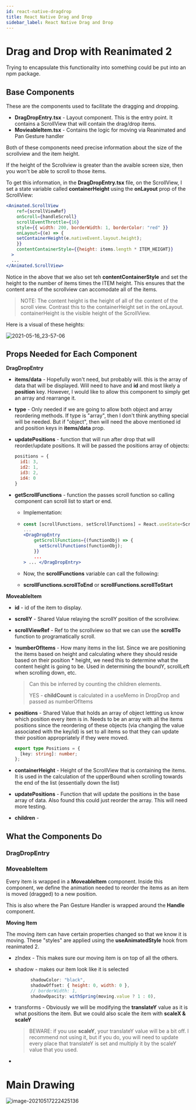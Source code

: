 ```yaml
---
id: react-native-dragdrop
title: React Native Drag and Drop
sidebar_label: React Native Drag and Drop
---
```


# Drag and Drop with Reanimated 2

Trying to encapsulate this functionality into something could be put into an npm package.

## Base Components

These are the components used to facilitate the dragging and dropping.

- **DragDropEntry.tsx** - Layout component.  This is the entry point. It contains a ScrollView that will contain the drag/drop items.
- **MovieableItem.tsx** - Contains the logic for moving via Reanimated and Pan Gesture handler

Both of these components need precise information about the size of the scrollview and the item height.

If the height of the Scrollview is greater than the avaible screen size, then you won't be able to scroll to those items.

To get this information, in the **DragDropEntry.tsx** file, on the ScrollView, I set a state variable called **containerHeight** using the **onLayout** prop of the ScrollView:

```jsx
<Animated.ScrollView
	ref={scrollViewRef}
	onScroll={handleScroll}
	scrollEventThrottle={16}
	style={{ width: 200, borderWidth: 1, borderColor: "red" }}
	onLayout={(e) => {
  	setContainerHeight(e.nativeEvent.layout.height);
	}}	
	contentContainerStyle={{height: items.length * ITEM_HEIGHT}}
  > 
  ... 
</Animated.ScrollView>
```

Notice in the above that we also set teh **contentContainerStyle** and set the height to the number of items times the ITEM height.  This ensures that the content area of the scrollview can accomodate all of the items.  

> NOTE: The content height is the height of all of the content of the scroll view.  Contrast this to the containerHeight set in the onLayout.  containerHeight is the visible height of the ScrollView.

Here is a visual of these heights:

![2021-05-16_23-57-06](../assets/react-native-drag-drop-001.png)



## Props Needed for Each Component

**DragDropEntry**

- **items/data** - Hopefully won't need, but probably will.  this is the array of data that will be displayed.  Will need to have and **id** and most likely a **position** key.  However, I would like to allow this component to simply get an array and rearrange it.

- **type** - Only needed if we are going to allow both object and array reordering methods.  If type is "array", then I don't think anything special will be needed.  But if "object", then will need the above mentioned id and position keys in **items/data** prop.

- **updatePositions** - function that will run after drop that will reorder/update positions.  It will be passed the positions array of objects:

  ```javascript
  positions = {
    id1: 3,
    id2: 1,
    id3: 2,
    id4: 0
  }
  ```

- **getScrollFunctions** - function the passes scroll function so calling component can scroll list to start or end.

  - Implementation:

  - ```jsx
    const [scrollFunctions, setScrollFunctions] = React.useState<ScrollFunctions>();
    ...
    <DragDropEntry
        getScrollFunctions={(functionObj) => {
          setScrollFunctions(functionObj);
        }}
        ...
    > ... </DragDropEntry>
    ```

  - Now, the **scrollFunctions** variable can call the following:

  - **scrollFunctions.scrollToEnd** or **scrollFunctions.scrollToStart**

  



**MoveableItem**

- **id** - id of the item to display.

- **scrollY** - Shared Value relaying the scrollY position of the scrollview.

- **scrollViewRef** - Ref to the scrollview so that we can use the **scrollTo** function to programatically scroll.

- !**numberOfItems** - How many items in the list.  Since we are positioning the items based on height and calculating where they should reside based on their position * height, we need this to determine what the content height is going to be.  Used in determining the boundY, scrollLeft when scrolling down, etc.

  > Can this be inferred by counting the children elements.
  >
  > YES - **childCount** is calculated in a useMemo in DropDrop and passed as numberOfItems

- **positions** - Shared Value that holds an array of object lettting us know which position every item is in.
  Needs to be an array with all the items positions since the reordering of these objects (via changing the value associated with the key/id) is set to all items so that they can update their position appropriately if they were moved.

  ```typescript
  export type Positions = {
    [key: string]: number;
  };
  ```

- **containerHeight** - Height of the ScrollView that is containing the items.  It is used in the calculation of the upperBound when scrolling towards the end of the list (essentially down the list)

- **updatePositions** - Function that will update the positions in the base array of data.  Also found this could just reorder the array.  This will need more testing.
  
- **children** - 

## What the Components Do

### DragDropEntry

### MoveableItem

Every item is wrapped in a **MoveableItem** component.  Inside this component, we define the animation needed to reorder the items as an item is moved (dragged) to a new position.  

This is also where the Pan Gesture Handler is wrapped around the **Handle** component.

**Moving Item**

The moving item can have certain properties changed so that we know it is moving.  These "styles" are applied using the **useAnimatedStyle** hook from reanimated 2.

- zIndex - This makes sure our moving item is on top of all the others.

- shadow - makes our item look like it is selected

  ```javascript
        shadowColor: "black",
        shadowOffset: { height: 0, width: 0 },
        // borderWidth: 1,
        shadowOpacity: withSpring(moving.value ? 1 : 0),
  ```

- transforms - Obviously we will be modifying the **translateY** value as it is what positions the item.  But we could also scale the item with **scaleX & scaleY**

  > BEWARE: if you use **scaleY**, your translateY value will be a bit off.  I recommend not using it, but if you do, you will need to update every place that translateY is set and multiply it by the scaleY value that you used.

- 



# Main Drawing

![image-20210517222425136](../assets/Reanim_DragDrop_002.png)

